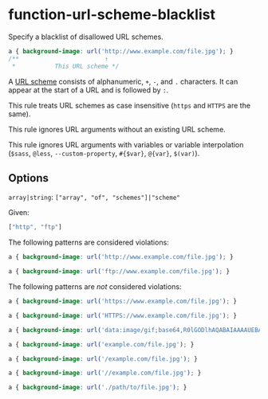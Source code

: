 # function-url-scheme-blacklist

Specify a blacklist of disallowed URL schemes.

```css
a { background-image: url('http://www.example.com/file.jpg'); }
/**                        ↑
 *           This URL scheme */
```

A [URL scheme](https://url.spec.whatwg.org/#syntax-url-scheme) consists of alphanumeric, `+`, `-`, and `.` characters. It can appear at the start of a URL and is followed by `:`.

This rule treats URL schemes as case insensitive (`https` and `HTTPS` are the same).

This rule ignores URL arguments without an existing URL scheme.

This rule ignores URL arguments with variables or variable interpolation (`$sass`, `@less`, `--custom-property`, `#{$var}`, `@{var}`, `$(var)`).

## Options

`array|string`: `["array", "of", "schemes"]|"scheme"`

Given:

```js
["http", "ftp"]
```

The following patterns are considered violations:

```css
a { background-image: url('http://www.example.com/file.jpg'); }
```

```css
a { background-image: url('ftp://www.example.com/file.jpg'); }
```

The following patterns are *not* considered violations:

```css
a { background-image: url('https://www.example.com/file.jpg'); }
```

```css
a { background-image: url('HTTPS://www.example.com/file.jpg'); }
```

```css
a { background-image: url('data:image/gif;base64,R0lGODlhAQABAIAAAAUEBAAAACwAAAAAAQABAAACAkQBADs='); }
```

```css
a { background-image: url('example.com/file.jpg'); }
```

```css
a { background-image: url('/example.com/file.jpg'); }
```

```css
a { background-image: url('//example.com/file.jpg'); }
```

```css
a { background-image: url('./path/to/file.jpg'); }
```
